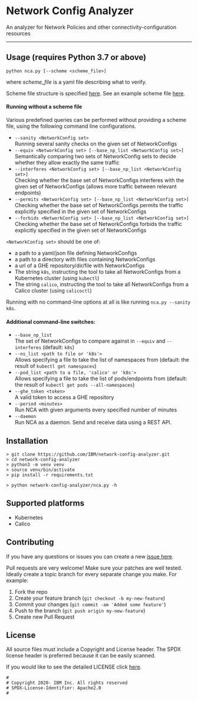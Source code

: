 # Network Config Analyzer
An analyzer for Network Policies and other connectivity-configuration resources

---

## Usage (requires Python 3.7 or above)
`python nca.py [--scheme <scheme_file>]`

where *scheme_file* is a yaml file describing what to verify.

Scheme file structure is specified [here](docs/SchemeFileFormat.md).
See an example scheme file [here](tests/example_policies/testcase1/testcase1-scheme.yaml).

#### Running without a scheme file
Various predefined queries can be performed without providing a scheme file, using the following command line configurations.
- `--sanity <NetworkConfig set>` \
Running several sanity checks on the given set of NetworkConfigs
- `--equiv <NetworkConfig set> [--base_np_list <NetworkConfig set>]`\
Semantically comparing two sets of NetworkConfig sets to decide whether they allow exactly the same traffic
- `--interferes <NetworkConfig set> [--base_np_list <NetworkConfig set>]`\
Checking whether the base set of NetworkConfigs interferes with the given set of NetworkConfigs
(allows more traffic between relevant endpoints)
- `--permits <NetworkConfig set> [--base_np_list <NetworkConfig set>]`\
Checking whether the base set of NetworkConfigs permits the traffic explicitly specified in the given set of NetworkConfigs
- `--forbids <NetworkConfig set> [--base_np_list <NetworkConfig set>]`\
Checking whether the base set of NetworkConfigs forbids the traffic explicitly specified in the given set of NetworkConfigs

`<NetworkConfig set>` should be one of:
- a path to a yaml/json file defining NetworkConfigs
- a path to a directory with files containing NetworkConfigs
- a url of a GHE repository/dir/file with NetworkConfigs
- The string `k8s`, instructing the tool to take all NetworkConfigs from a Kubernetes cluster (using `kubectl`)
- The string `calico`, instructing the tool to take all NetworkConfigs from a Calico cluster (using `calicoctl`)

Running with no command-line options at all is like running `nca.py --sanity k8s`.

#### Additional command-line switches:
- `--base_np_list`\
The set of NetworkConfigs to compare against in `--equiv` and `--interferes` (default: `k8s`)
- `--ns_list <path to file or 'k8s'>`\
Allows specifying a file to take the list of namespaces from (default: the result of `kubectl get namespaces`)
- `--pod_list <path to a file, 'calico' or 'k8s'>`\
Allows specifying a file to take the list of pods/endpoints from (default: the result of `kubectl get pods --all-namespaces`)
- `--ghe_token <token>`\
A valid token to access a GHE repository
- `--period <minutes>`\
Run NCA with given arguments every specified number of minutes
- `--daemon`\
Run NCA as a daemon. Send and receive data using a REST API.

## Installation
```commandline
> git clone https://github.com/IBM/network-config-analyzer.git
> cd network-config-analyzer
> python3 -m venv venv
> source venv/bin/activate
> pip install -r requirements.txt

> python network-config-analyzer/nca.py -h
```

## Supported platforms
* Kubernetes
* Calico

## Contributing

If you have any questions or issues you can create a new [issue here][issues].

Pull requests are very welcome! Make sure your patches are well tested.
Ideally create a topic branch for every separate change you make. For
example:

1. Fork the repo
2. Create your feature branch (`git checkout -b my-new-feature`)
3. Commit your changes (`git commit -am 'Added some feature'`)
4. Push to the branch (`git push origin my-new-feature`)
5. Create new Pull Request

## License

All source files must include a Copyright and License header. The SPDX license header is 
preferred because it can be easily scanned.

If you would like to see the detailed LICENSE click [here](LICENSE).

```text
#
# Copyright 2020- IBM Inc. All rights reserved
# SPDX-License-Identifier: Apache2.0
#
```

[issues]: https://github.com/IBM/network-config-analyzer/issues/new/choose
